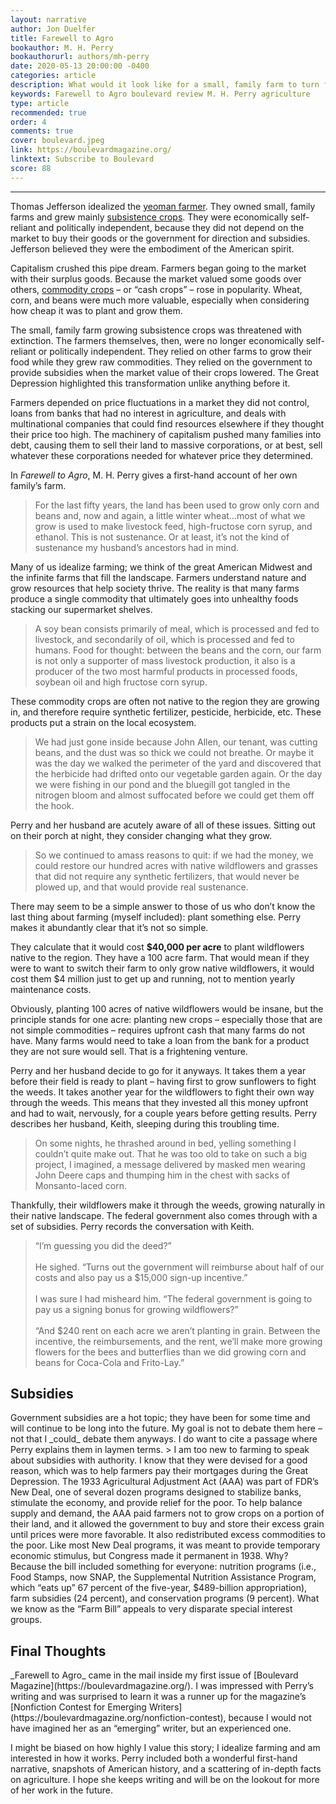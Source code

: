 ```yaml
---
layout: narrative
author: Jon Duelfer
title: Farewell to Agro
bookauthor: M. H. Perry
bookauthorurl: authors/mh-perry
date: 2020-05-13 20:00:00 -0400
categories: article
description: What would it look like for a small, family farm to turn from growing mass-produced commodities such as corn, wheat, and beans to growing native wildflowers? M. H. Perry gives us a first-hand account of what her farm went through, giving us a wonderful and inspiring glimpse of rural America.
keywords: Farewell to Agro boulevard review M. H. Perry agriculture
type: article
recommended: true
order: 4
comments: true
cover: boulevard.jpeg
link: https://boulevardmagazine.org/
linktext: Subscribe to Boulevard
score: 88
---
```

<hr/>

Thomas Jefferson idealized the [yeoman farmer](https://en.wikipedia.org/wiki/Plain_Folk_of_the_Old_South#Historical_perspectives). They owned small, family farms and grew mainly [subsistence crops](https://en.wikipedia.org/wiki/Subsistence_agriculture). They were economically self-reliant and politically independent, because they did not depend on the market to buy their goods or the government for direction and subsidies. Jefferson believed they were the embodiment of the American spirit.

Capitalism crushed this pipe dream. Farmers began going to the market with their surplus goods. Because the market valued some goods over others, [commodity crops](https://en.wikipedia.org/wiki/Cash_crop) – or “cash crops” – rose in popularity. Wheat, corn, and beans were much more valuable, especially when considering how cheap it was to plant and grow them.

The small, family farm growing subsistence crops was threatened with extinction. The farmers themselves, then, were no longer economically self-reliant or politically independent. They relied on other farms to grow their food while they grew raw commodities. They relied on the government to provide subsidies when the market value of their crops lowered. The Great Depression highlighted this transformation unlike anything before it.

Farmers depended on price fluctuations in a market they did not control, loans from banks that had no interest in agriculture, and deals with multinational companies that could find resources elsewhere if they thought their price too high. The machinery of capitalism pushed many families into debt, causing them to sell their land to massive corporations, or at best, sell whatever these corporations needed for whatever price they determined.

In _Farewell to Agro_, M. H. Perry gives a first-hand account of her own family’s farm.
> For the last fifty years, the land has been used to grow only corn and beans and, now and again, a little winter wheat…most of what we grow is used to make livestock feed, high-fructose corn syrup, and ethanol. This is not sustenance. Or at least, it’s not the kind of sustenance my husband’s ancestors had in mind.

Many of us idealize farming; we think of the great American Midwest and the infinite farms that fill the landscape. Farmers understand nature and grow resources that help society thrive. The reality is that many farms produce a single commodity that ultimately goes into unhealthy foods stacking our supermarket shelves.
> A soy bean consists primarily of meal, which is processed and fed to livestock, and secondarily of oil, which is processed and fed to humans. Food for thought: between the beans and the corn, our farm is not only a supporter of mass livestock production, it also is a producer of the two most harmful products in processed foods, soybean oil and high fructose corn syrup.

These commodity crops are often not native to the region they are growing in, and therefore require synthetic fertilizer, pesticide, herbicide, etc. These products put a strain on the local ecosystem.
> We had just gone inside because John Allen, our tenant, was cutting beans, and the dust was so thick we could not breathe. Or maybe it was the day we walked the perimeter of the yard and discovered that the herbicide had drifted onto our vegetable garden again. Or the day we were fishing in our pond and the bluegill got tangled in the nitrogen bloom and almost suffocated before we could get them off the hook.

Perry and her husband are acutely aware of all of these issues. Sitting out on their porch at night, they consider changing what they grow.
> So we continued to amass reasons to quit: if we had the money, we could restore our hundred acres with native wildflowers and grasses that did not require any synthetic fertilizers, that would never be plowed up, and that would provide real sustenance.

There may seem to be a simple answer to those of us who don’t know the last thing about farming (myself included): plant something else. Perry makes it abundantly clear that it’s not so simple.

They calculate that it would cost <strong>$40,000 per acre</strong> to plant wildflowers native to the region. They have a 100 acre farm. That would mean if they were to want to switch their farm to only grow native wildflowers, it would cost them $4 million just to get up and running, not to mention yearly maintenance costs.

Obviously, planting 100 acres of native wildflowers would be insane, but the principle stands for one acre: planting new crops – especially those that are not simple commodities – requires upfront cash that many farms do not have. Many farms would need to take a loan from the bank for a product they are not sure would sell. That is a frightening venture.

Perry and her husband decide to go for it anyways. It takes them a year before their field is ready to plant – having first to grow sunflowers to fight the weeds. It takes another year for the wildflowers to fight their own way through the weeds. This means that they invested all this money upfront and had to wait, nervously, for a couple years before getting results. Perry describes her husband, Keith, sleeping during this troubling time.
> On some nights, he thrashed around in bed, yelling something I couldn’t quite make out. That he was too old to take on such a big project, I imagined, a message delivered by masked men wearing John Deere caps and thumping him in the chest with sacks of Monsanto-laced corn.

Thankfully, their wildflowers make it through the weeds, growing naturally in their native landscape. The federal government also comes through with a set of subsidies. Perry records the conversation with Keith.
> “I’m guessing you did the deed?”<br/><br/>
He sighed. “Turns out the government will reimburse about half of our costs and also pay us a $15,000 sign-up incentive.”<br/><br/>
I was sure I had misheard him. “The federal government is going to pay us a signing bonus for growing wildflowers?”<br/><br/>
“And $240 rent on each acre we aren’t planting in grain. Between the incentive, the reimbursements, and the rent, we’ll make more growing flowers for the bees and butterflies than we did growing corn and beans for Coca-Cola and Frito-Lay.”

<h2><strong>Subsidies</strong></h2>
Government subsidies are a hot topic; they have been for some time and will continue to be long into the future. My goal is not to debate them here – not that I _could_ debate them anyways. I do want to cite a passage where Perry explains them in laymen terms.
> I am too new to farming to speak about subsidies with authority. I know that they were devised for a good reason, which was to help farmers pay their mortgages during the Great Depression. The 1933 Agricultural Adjustment Act (AAA) was part of FDR’s New Deal, one of several dozen programs designed to stabilize banks, stimulate the economy, and provide relief for the poor. To help balance supply and demand, the AAA paid farmers not to grow crops on a portion of their land, and it allowed the government to buy and store their excess grain until prices were more favorable. It also redistributed excess commodities to the poor. Like most New Deal programs, it was meant to provide temporary economic stimulus, but Congress made it permanent in 1938. Why? Because the bill included something for everyone: nutrition programs (i.e., Food Stamps, now SNAP, the Supplemental Nutrition Assistance Program, which “eats up” 67 percent of the five-year, $489-billion appropriation), farm subsidies (24 percent), and conservation programs (9 percent). What we know as the “Farm Bill” appeals to very disparate special interest groups.

<h2><strong>Final Thoughts</strong></h2>
_Farewell to Agro_ came in the mail inside my first issue of [Boulevard Magazine](https://boulevardmagazine.org/). I was impressed with Perry’s writing and was surprised to learn it was a runner up for the magazine’s [Nonfiction Contest for Emerging Writers](https://boulevardmagazine.org/nonfiction-contest), because I would not have imagined her as an “emerging” writer, but an experienced one.

I might be biased on how highly I value this story; I idealize farming and am interested in how it works. Perry included both a wonderful first-hand narrative, snapshots of American history, and a scattering of in-depth facts on agriculture. I hope she keeps writing and will be on the lookout for more of her work in the future.